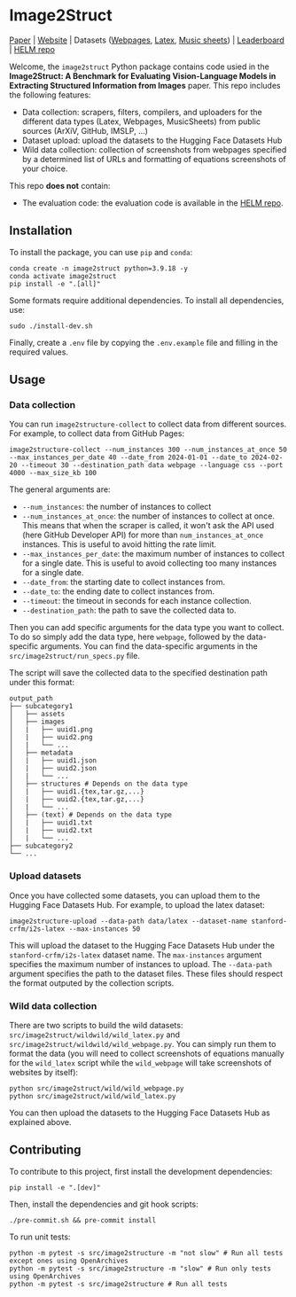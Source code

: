 # Image2Struct
[Paper](TODO) | [Website](https://crfm.stanford.edu/helm/image2structure/latest/) | Datasets ([Webpages](https://huggingface.co/datasets/stanford-crfm/i2s-webpage), [Latex](https://huggingface.co/datasets/stanford-crfm/i2s-latex), [Music sheets](https://huggingface.co/datasets/stanford-crfm/i2s-musicsheet)) | [Leaderboard](https://crfm.stanford.edu/helm/image2structure/latest/#/leaderboard) | [HELM repo](https://github.com/stanford-crfm/helm)

Welcome, the `image2struct` Python package contains code usied in the **Image2Struct: A Benchmark for Evaluating Vision-Language Models in Extracting Structured Information from Images** paper. This repo includes the following features:
* Data collection: scrapers, filters, compilers, and uploaders for the different data types (Latex, Webpages, MusicSheets) from public sources (ArXiV, GitHub, IMSLP, ...)
* Dataset upload: upload the datasets to the Hugging Face Datasets Hub
* Wild data collection: collection of screenshots from webpages specified by a determined list of URLs and formatting of equations screenshots of your choice.

This repo **does not** contain:
* The evaluation code: the evaluation code is available in the [HELM repo](https://github.com/stanford-crfm/helm).

## Installation
To install the package, you can use `pip` and `conda`:

    conda create -n image2struct python=3.9.18 -y
    conda activate image2struct
    pip install -e ".[all]"

Some formats require additional dependencies. To install all dependencies, use:

    sudo ./install-dev.sh

Finally, create a `.env` file by copying the `.env.example` file and filling in the required values.


## Usage

### Data collection

You can run `image2structure-collect` to collect data from different sources. For example, to collect data from GitHub Pages:

    image2structure-collect --num_instances 300 --num_instances_at_once 50 --max_instances_per_date 40 --date_from 2024-01-01 --date_to 2024-02-20 --timeout 30 --destination_path data webpage --language css --port 4000 --max_size_kb 100

The general arguments are:
* `--num_instances`: the number of instances to collect
* `--num_instances_at_once`: the number of instances to collect at once. This means that when the scraper is called, it won't ask the API used (here GitHub Developer API) for more than `num_instances_at_once` instances. This is useful to avoid hitting the rate limit.
* `--max_instances_per_date`: the maximum number of instances to collect for a single date. This is useful to avoid collecting too many instances for a single date.
* `--date_from`: the starting date to collect instances from.
* `--date_to`: the ending date to collect instances from.
* `--timeout`: the timeout in seconds for each instance collection.
* `--destination_path`: the path to save the collected data to.

Then you can add specific arguments for the data type you want to collect. To do so simply add the data type, here `webpage`, followed by the data-specific arguments. You can find the data-specific arguments in the `src/image2struct/run_specs.py` file.

The script will save the collected data to the specified destination path under this format:

    output_path
    ├── subcategory1
    │   ├── assets
    │   ├── images
    │   |   ├── uuid1.png
    │   |   ├── uuid2.png
    │   |   └── ...
    │   ├── metadata
    │   |   ├── uuid1.json
    │   |   ├── uuid2.json
    │   |   └── ...
    │   ├── structures # Depends on the data type
    │   |   ├── uuid1.{tex,tar.gz,...}
    │   |   ├── uuid2.{tex,tar.gz,...}
    │   |   └── ...
    │   ├── (text) # Depends on the data type
    │   |   ├── uuid1.txt
    │   |   ├── uuid2.txt
    │   |   └── ...
    ├── subcategory2
    └── ...
        

### Upload datasets

Once you have collected some datasets, you can upload them to the Hugging Face Datasets Hub. For example, to upload the latex dataset:

    image2structure-upload --data-path data/latex --dataset-name stanford-crfm/i2s-latex --max-instances 50

This will upload the dataset to the Hugging Face Datasets Hub under the `stanford-crfm/i2s-latex` dataset name. The `max-instances` argument specifies the maximum number of instances to upload. The `--data-path` argument specifies the path to the dataset files. These files should respect the format outputed by the collection scripts.


### Wild data collection

There are two scripts to build the wild datasets: `src/image2struct/wildwild/wild_latex.py` and `src/image2struct/wildwild/wild_webpage.py`. You can simply run them to format the data (you will need to collect screenshots of equations manually for the `wild_latex` script while the `wild_webpage` will take screenshots of websites by itself):

    python src/image2struct/wild/wild_webpage.py
    python src/image2struct/wild/wild_latex.py

You can then upload the datasets to the Hugging Face Datasets Hub as explained above.

## Contributing
To contribute to this project, first install the development dependencies:

    pip install -e ".[dev]"

Then, install the dependencies and git hook scripts:

    ./pre-commit.sh && pre-commit install

To run unit tests:

    python -m pytest -s src/image2structure -m "not slow" # Run all tests except ones using OpenArchives
    python -m pytest -s src/image2structure -m "slow" # Run only tests using OpenArchives
    python -m pytest -s src/image2structure # Run all tests